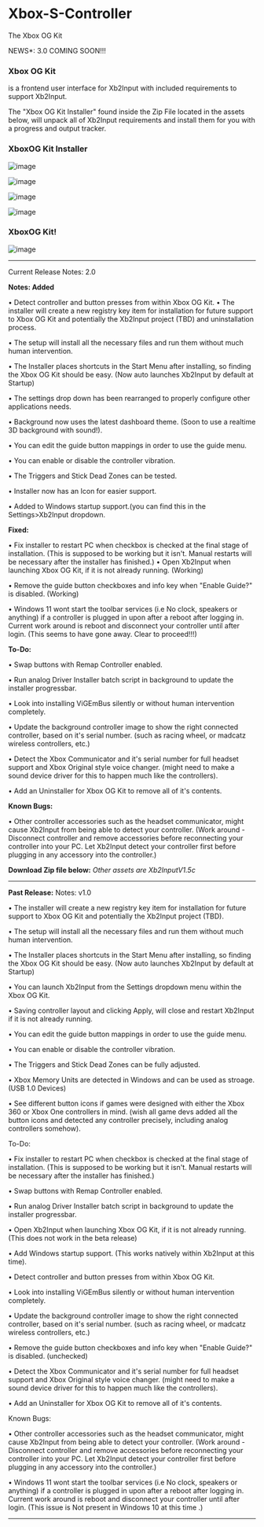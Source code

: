 # Xbox-S-Controller
The Xbox OG Kit 

NEWS*: 3.0 COMING SOON!!!


### **Xbox OG Kit**  
is a frontend user interface for Xb2Input with included requirements to support Xb2Input.

The "Xbox OG Kit Installer" found inside the Zip File located in the assets below, will unpack all of Xb2Input requirements and install them for you with a progress and output tracker.

### **XboxOG Kit Installer**  
![image](https://user-images.githubusercontent.com/3674483/227811549-a97ff5d4-13f4-45f2-8b72-e56cc7a741a9.png)

![image](https://user-images.githubusercontent.com/3674483/210905484-945ad335-cf8e-4447-b369-3ebf63f652b3.png)

![image](https://user-images.githubusercontent.com/3674483/210187765-ccc7a658-bf9d-4b70-8d0f-e10988877857.png)

![image](https://user-images.githubusercontent.com/3674483/210187660-be033f11-4cd5-496f-a80e-e0ea6adefe4b.png) 

### **XboxOG Kit**!
![image](https://user-images.githubusercontent.com/3674483/210905317-0e64ca40-4fc7-4a8d-9db3-bb4ea9821860.png)


-----
Current Release Notes: 2.0
 
**Notes:  Added**

• Detect controller and button presses from within Xbox OG Kit.
• The installer will create a new registry key item for installation for future support to Xbox OG Kit and potentially the Xb2Input project (TBD) and uninstallation process.

• The setup will install all the necessary files and run them without much human intervention.

• The Installer places shortcuts in the Start Menu after installing, so finding the Xbox OG Kit should be easy. (Now auto launches Xb2Input by default at Startup)

• The settings drop down has been rearranged to properly configure other applications needs.

• Background now uses the latest dashboard theme. (Soon to use a realtime 3D background with sound!).

• You can edit the guide button mappings in order to use the guide menu.

• You can enable or disable the controller vibration.

• The Triggers and Stick Dead Zones can be tested.

• Installer now has an Icon for easier support.

• Added to Windows startup support.(you can find this in the Settings>Xb2Input dropdown.


**Fixed:**

• Fix installer to restart PC when checkbox is checked at the final stage of installation. (This is supposed to be working but it isn't. Manual restarts will be necessary after the installer has finished.)
• Open Xb2Input when launching Xbox OG Kit, if it is not already running.  (Working)

• Remove the guide button checkboxes and info key when "Enable Guide?" is disabled. (Working)


• Windows 11 wont start the toolbar services (i.e No clock, speakers or anything) if a controller is plugged in upon after a reboot after logging in. Current work around is reboot and disconnect your controller until after login. (This seems to have gone away. Clear to proceed!!!)

**To-Do:**

• Swap buttons with Remap Controller enabled.

• Run analog Driver Installer batch script in background to update the installer progressbar.

• Look into installing ViGEmBus silently or without human intervention completely.

• Update the background controller image to show the right connected controller, based on it's serial number. (such as racing wheel, or madcatz wireless controllers, etc.)

• Detect the Xbox Communicator and it's serial number for full headset support and Xbox Original style voice changer. (might need to make a sound device driver for this to happen much like the controllers).

• Add an Uninstaller for Xbox OG Kit to remove all of it's contents.

**Known Bugs:**

• Other controller accessories such as the headset communicator, might cause Xb2Input from being able to detect your controller. (Work around - Disconnect controller and remove accessories before reconnecting your controller into your PC. Let Xb2Input detect your controller first before plugging in any accessory into the controller.)
 
 
 
**Download Zip file below:** _Other assets are Xb2InputV1.5c_


------

**Past Release:**
Notes: v1.0

• The installer will create a new registry key item for installation for future support to Xbox OG Kit and potentially the Xb2Input project (TBD). 

• The setup will install all the necessary files and run them without much human intervention.

• The Installer places shortcuts in the Start Menu after installing, so finding the Xbox OG Kit should be easy. (Now auto launches Xb2Input by default at Startup) 

• You can launch Xb2Input from the Settings dropdown menu within the Xbox OG Kit.

• Saving controller layout and clicking Apply, will close and restart Xb2Input if it is not already running.

• You can edit the guide button mappings in order to use the guide menu. 

• You can enable or disable the controller vibration.

• The Triggers and Stick Dead Zones can be fully adjusted.

• Xbox Memory Units are detected in Windows and can be used as stroage. (USB 1.0 Devices)

• See different button icons if games were designed with either the Xbox 360 or Xbox One controllers in mind. (wish all game devs added all the button icons and detected any controller precisely, including analog controllers somehow).

 

To-Do:

• Fix installer to restart PC when checkbox is checked at the final stage of installation. (This is supposed to be working but it isn't. Manual restarts will be necessary after the installer has finished.)

• Swap buttons with Remap Controller enabled.

• Run analog Driver Installer batch script in background to update the installer progressbar.

• Open Xb2Input when launching Xbox OG Kit, if it is not already running. (This does not work in the beta release)

• Add Windows startup support. (This works natively within Xb2Input at this time).   

• Detect controller and button presses from within Xbox OG Kit.

• Look into installing ViGEmBus silently or without human intervention completely.

• Update the background controller image to show the right connected controller, based on it's serial number. (such as racing wheel, or madcatz wireless controllers, etc.)

• Remove the guide button checkboxes and info key when "Enable Guide?" is disabled. (unchecked)

• Detect the Xbox Communicator and it's serial number for full headset support and Xbox Original style voice changer. (might need to make a sound device driver for this to happen much like the controllers).

• Add an Uninstaller for Xbox OG Kit to remove all of it's contents.

 

Known Bugs:

• Other controller accessories such as the headset communicator, might cause Xb2Input from being able to detect your controller. (Work around - Disconnect controller and remove accessories before reconnecting your controller into your PC. Let Xb2Input detect your controller first before plugging in any accessory into the controller.)

• Windows 11 wont start the toolbar services (i.e No clock, speakers or anything) if a controller is plugged in upon after a reboot after logging in. Current work around is reboot and disconnect your controller until after login. (This issue is Not present in Windows 10 at this time .) 

-----
